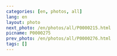 ```yaml
---
categories: [en, photos, all]
lang: en
layout: photo
next_photo: /en/photos/all/P0000215.html
picname: P0000275
prev_photo: /en/photos/all/P0000276.html
tags: []
---
```

